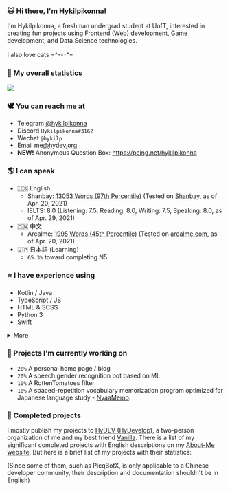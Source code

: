 ### 🐱 Hi there, I'm Hykilpikonna!

I'm Hykilpikonna, a freshman undergrad student at UofT, interested in creating fun projects using Frontend (Web) development, Game development, and Data Science technologies.

I also love cats =^･-･^=


### 🌷 My overall statistics

![](https://github-readme-stats.vercel.app/api?username=hykilpikonna&hide=stars&include_all_commits=true&show_icons=true&title_color=ff7d92&text_color=ffb5c2&icon_color=ff869a)


### 🕊️ You can reach me at

* Telegram [@hykilpikonna](https://t.me/hykilpikonna)
* Discord `Hykilpikonna#3162`
* Wechat `@hykilp`
* Email me[@](#at)hydev[.](#dot)org
* **NEW!** Anonymous Question Box: https://peing.net/hykilpikonna


### 🌎 I can speak

* 🇺🇸 English 
  * Shanbay: [13053 Words (97th Percentile)](https://imgur.com/a/jk3tDGi) (Tested on [Shanbay](https://www.shanbay.com/bdc/mobile/vocabtest/), as of Apr. 20, 2021)
  * IELTS: 8.0 (Listening: 7.5, Reading: 8.0, Writing: 7.5, Speaking: 8.0, as of Apr. 29, 2021)
* 🇨🇳 中文 
  * Arealme: [1995 Words (45th Percentile)](https://imgur.com/sxtLGzM) (Tested on [arealme.com](https://www.arealme.com/chinese-vocabulary-size-test/cn/), as of Apr. 20, 2021)
* 🇯🇵 日本語 (Learning)
  * `65.3%` toward completing N5

### ⭐ I have experience using

* Kotlin / Java
* TypeScript / JS
* HTML & SCSS
* Python 3
* Swift

<details><summary>More</summary>
<p>
 
* Kotlin / Java
  * Gradle & Maven
  * Spring
  * JUnit
  * Hibernate
  * ... and many others
* TypeScript / JavaScript
  * Vue
  * Angular
  * Ionic / Cordova
* HTML & SCSS / Sass
  * ElementUI
  * ECharts
  * Vuesax
* Python 3
* Swift
* ~~C++~~

</p>
</details>

### 🌱 Projects I'm currently working on

* `20%` A personal home page / blog
* `20%` A speech gender recognition bot based on ML
* `10%` A RottenTomatoes filter
* `10%` A spaced-repetition vocabulary memorization program optimized for Japanese language study - [NyaaMemo](https://github.com/hykilpikonna/AnkiNG).

### 🌲 Completed projects

I mostly publish my projects to [HyDEV (HyDevelop)](https://github.com/hydevelop), a two-person organization of me and my best friend [Vanilla](https://github.com/vergedx).
There is a list of my significant completed projects with English descriptions on my [About-Me website](https://me.hydev.org).
But here is a brief list of my projects with their statistics:

(Since some of them, such as PicqBotX, is only applicable to a Chinese developer community, their description and documentation shouldn't be in English)
